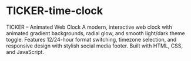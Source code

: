 # TICKER-time-clock
TICKER – Animated Web Clock A modern, interactive web clock with animated gradient backgrounds, radial glow, and smooth light/dark theme toggle. Features 12/24-hour format switching, timezone selection, and responsive design with stylish social media footer. Built with HTML, CSS, and JavaScript.

